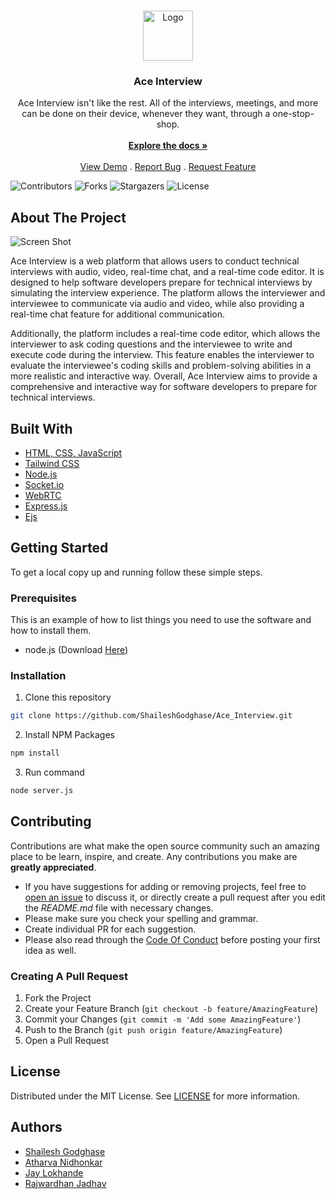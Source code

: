 <br/>
<p align="center">
  <a href="https://github.com/ShaileshGodghase/Ace_Interview">
    <img src="https://raw.githubusercontent.com/ShaileshGodghase/Ace_Interview/main/public/logo.png?token=GHSAT0AAAAAAB5S2YRZWTRTBYTVW4DTSJCAY6KX63A" alt="Logo" width="80" height="80">
  </a>

  <h3 align="center">Ace Interview</h3>

  <p align="center">
    Ace Interview isn't like the rest. All of the interviews, meetings, and more can be done on their device, whenever they want, through a one-stop-shop.
    <br/>
    <br/>
    <a href="https://github.com/ShaileshGodghase/Ace_Interview"><strong>Explore the docs »</strong></a>
    <br/>
    <br/>
    <a href="https://github.com/ShaileshGodghase/Ace_Interview">View Demo</a>
    .
    <a href="https://github.com/ShaileshGodghase/Ace_Interview/issues">Report Bug</a>
    .
    <a href="https://github.com/ShaileshGodghase/Ace_Interview/issues">Request Feature</a>
  </p>
</p>

![Contributors](https://img.shields.io/github/contributors/ShaileshGodghase/Ace_Interview?color=dark-green) ![Forks](https://img.shields.io/github/forks/ShaileshGodghase/Ace_Interview?style=social) ![Stargazers](https://img.shields.io/github/stars/ShaileshGodghase/Ace_Interview?style=social) ![License](https://img.shields.io/github/license/ShaileshGodghase/Ace_Interview) 

## About The Project

![Screen Shot](https://raw.githubusercontent.com/ShaileshGodghase/Ace_Interview/main/public/home.png?token=GHSAT0AAAAAAB5S2YRZWTRTBYTVW4DTSJCAY6KX63A)

Ace Interview is a web platform that allows users to conduct technical interviews with audio, video, real-time chat, and a real-time code editor. It is designed to help software developers prepare for technical interviews by simulating the interview experience. The platform allows the interviewer and interviewee to communicate via audio and video, while also providing a real-time chat feature for additional communication. 

Additionally, the platform includes a real-time code editor, which allows the interviewer to ask coding questions and the interviewee to write and execute code during the interview. This feature enables the interviewer to evaluate the interviewee's coding skills and problem-solving abilities in a more realistic and interactive way. Overall, Ace Interview aims to provide a comprehensive and interactive way for software developers to prepare for technical interviews.

## Built With



* [HTML, CSS, JavaScript](https://www.w3schools.com/html/)
* [Tailwind CSS](https://tailwindcss.com/)
* [Node.js](https://nodejs.org/en/)
* [Socket.io ](https://socket.io/)
* [WebRTC](https://webrtc.org/)
* [Express.js](https://expressjs.com/)
* [Ejs](https://ejs.co/)

## Getting Started

To get a local copy up and running follow these simple steps.

### Prerequisites

This is an example of how to list things you need to use the software and how to install them.

* node.js (Download [Here](https://nodejs.org/en/))

### Installation

1. Clone this repository
```sh
git clone https://github.com/ShaileshGodghase/Ace_Interview.git
```

2. Install NPM Packages
```sh
npm install
```

3. Run command
```sh
node server.js
```


## Contributing

Contributions are what make the open source community such an amazing place to be learn, inspire, and create. Any contributions you make are **greatly appreciated**.
* If you have suggestions for adding or removing projects, feel free to [open an issue](https://github.com/ShaileshGodghase/Ace_Interview/issues/new) to discuss it, or directly create a pull request after you edit the *README.md* file with necessary changes.
* Please make sure you check your spelling and grammar.
* Create individual PR for each suggestion.
* Please also read through the [Code Of Conduct](https://github.com/ShaileshGodghase/Ace_Interview/blob/main/CODE_OF_CONDUCT.md) before posting your first idea as well.

### Creating A Pull Request

1. Fork the Project
2. Create your Feature Branch (`git checkout -b feature/AmazingFeature`)
3. Commit your Changes (`git commit -m 'Add some AmazingFeature'`)
4. Push to the Branch (`git push origin feature/AmazingFeature`)
5. Open a Pull Request

## License

Distributed under the MIT License. See [LICENSE](https://github.com/ShaileshGodghase/Ace_Interview/blob/main/LICENSE.md) for more information.

## Authors

* [Shailesh Godghase](https://www.linkedin.com/in/shaileshgodghase/)
* [Atharva Nidhonkar](https://www.linkedin.com/in/atharva-nidhonkar-51476a1a5/)
* [Jay Lokhande](https://www.linkedin.com/in/jay-lokhande-003a76200/)
* [Rajwardhan Jadhav](https://www.linkedin.com/in/rajwardhan-jadhav-b8662220a/)